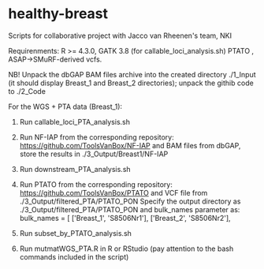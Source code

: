 # healthy-breast
Scripts for collaborative project with Jacco van Rheenen's team, NKI

Requirenments: R >= 4.3.0, GATK 3.8 (for callable_loci_analysis.sh) PTATO , ASAP->SMuRF-derived vcfs.

NB! Unpack the dbGAP BAM files archive into the created directory ./1_Input (it should display Breast_1 and Breast_2 directories); unpack the githib code to ./2_Code

For the WGS + PTA data (Breast_1):

1. Run callable_loci_PTA_analysis.sh
2. Run NF-IAP from the corresponding repository: https://github.com/ToolsVanBox/NF-IAP and BAM files from dbGAP, store the results in ./3_Output/Breast1/NF-IAP
3. Run downstream_PTA_analysis.sh
4. Run PTATO from the corresponding repository: https://github.com/ToolsVanBox/PTATO and VCF file from ./3_Output/filtered_PTA/PTATO_PON
   Specify the output directory as ./3_Output/filtered_PTA/PTATO_PON  and bulk_names parameter as:
   bulk_names = [
    ['Breast_1', 'S8506Nr1'],
    ['Breast_2', 'S8506Nr2'],
   
5. Run subset_by_PTATO_analysis.sh
6. Run mutmatWGS_PTA.R in R or RStudio (pay attention to the bash commands included in the script)
